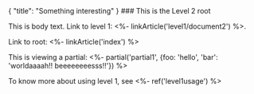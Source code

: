 <meta>
{
    "title": "Something interesting"
}
</meta>
### This is the Level 2 root

This is body text. Link to level 1: <%- linkArticle('level1/document2') %>.

Link to root: <%- linkArticle('index') %>

This is viewing a partial: <%- partial('partial1', {foo: 'hello', 'bar': 'worldaaaah!! beeeeeeeesss!!'}) %>

To know more about using level 1, see <%- ref('level1usage') %>